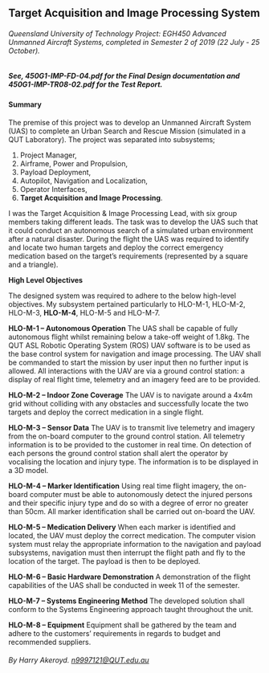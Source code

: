 ## Target Acquisition and Image Processing System
###### Queensland University of Technology Project: EGH450 Advanced Unmanned Aircraft Systems, completed in Semester 2 of 2019 (22 July - 25 October).

##### See, *450G1-IMP-FD-04.pdf* for the Final Design documentation and *450G1-IMP-TR08-02.pdf* for the Test Report.

#### Summary
The premise of this project was to develop an Unmanned Aircraft System (UAS) to complete an Urban Search and Rescue Mission (simulated in a QUT Laboratory). The project was separated into subsystems;

1. Project Manager,
2. Airframe, Power and Propulsion,
3. Payload Deployment,
4. Autopilot, Navigation and Localization,
5. Operator Interfaces,
6. **Target Acquisition and Image Processing**. 

I was the Target Acquisition \& Image Processing Lead, with six group members taking different leads. The task was to develop the UAS such that it could conduct an autonomous search of a simulated urban environment after a natural disaster. During the flight the UAS was required to identify and locate two human targets and deploy the correct emergency medication based on the target’s requirements (represented by a square and a triangle).

**High Level Objectives**

The designed system was required to adhere to the below high-level objectives. My subsystem pertained particularly to HLO-M-1, HLO-M-2, HLO-M-3, **HLO-M-4**, HLO-M-5 and HLO-M-7.

**HLO-M-1 – Autonomous Operation**
The UAS shall be capable of fully autonomous flight whilst remaining below a take-off weight of 1.8kg. The QUT ASL Robotic Operating System (ROS) UAV software is to be used as the base control system for navigation and image processing. The UAV shall be commanded to start the mission by user input then no further input is allowed. All interactions with the UAV are via a ground control station: a display of real flight time, telemetry and an imagery feed are to be provided.

**HLO-M-2 – Indoor Zone Coverage**
The UAV is to navigate around a 4x4m grid without colliding with any obstacles and successfully locate the two targets and deploy the correct medication in a single flight.

**HLO-M-3 – Sensor Data**
The UAV is to transmit live telemetry and imagery from the on-board computer to the ground control station. All telemetry information is to be provided to the customer in real time. On detection of each persons the ground control station shall alert the operator by vocalising the location and injury type. The information is to be displayed in a 3D model. 

**HLO-M-4 – Marker Identification**
Using real time flight imagery, the on-board computer must be able to autonomously detect the injured persons and their specific injury type and do so with a degree of error no greater than 50cm. All marker identification shall be carried out on-board the UAV.

**HLO-M-5 – Medication Delivery**
When each marker is identified and located, the UAV must deploy the correct medication. The computer vision system must relay the appropriate information to the navigation and payload subsystems, navigation must then interrupt the flight path and fly to the location of the target. The payload is then to be deployed.

**HLO-M-6 – Basic Hardware Demonstration**
A demonstration of the flight capabilities of the UAS shall be conducted in week 11 of the semester.

**HLO-M-7 – Systems Engineering Method**
The developed solution shall conform to the Systems Engineering approach taught throughout the unit.

**HLO-M-8 – Equipment**
Equipment shall be gathered by the team and adhere to the customers’ requirements in regards to budget and recommended suppliers.


###### By Harry Akeroyd. n9997121@QUT.edu.au
